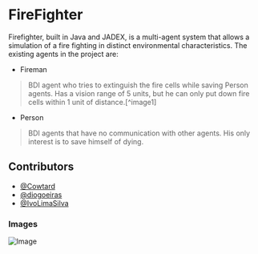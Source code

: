 # FireFighter

Firefighter, built in Java and JADEX, is a multi-agent system that allows a simulation of a fire fighting in distinct environmental characteristics. The existing agents in the project are:

 - Fireman
> BDI agent who tries to extinguish the fire cells while saving Person agents. Has a vision range of 5 units, but he can only put down fire cells within 1 unit of distance.[^image1]

 - Person
 > BDI agents that have no communication with other agents. His only interest is to save himself of dying. 


## Contributors

 - [@Cowtard](https://github.com/CowTard)
 - [@diogoeiras](https://github.com/diogoeiras)
 - [@IvoLimaSilva](https://github.com/IvoLimaSilva)

### Images

![Image](https://i.gyazo.com/c9dc3dec1a568d0b72aabd4110dd89ac.gif)
